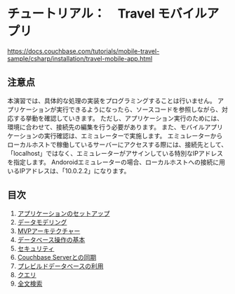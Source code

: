 # チュートリアル：　Travel モバイルアプリ 

https://docs.couchbase.com/tutorials/mobile-travel-sample/csharp/installation/travel-mobile-app.html

## 注意点

本演習では、具体的な処理の実装をプログラミングすることは行いません。
アプリケーションが実行できるようになったら、ソースコードを参照しながら、対応する挙動を確認していきます。
ただし、アプリケーション実行のためには、環境に合わせて、接続先の編集を行う必要があります。
また、モバイルアプリケーションの実行確認は、エミュレーターで実施します。
エミュレーターからローカルホストで稼働しているサーバーにアクセスする際には、接続先として、「localhost」ではなく、エミュレーターがアサインしている特別なIPアドレスを指定します。
Andoroidエミュレーターの場合、ローカルホストへの接続に用いるIPアドレスは、「10.0.2.2」になります。

## 目次
1. [アプリケーションのセットアップ](installation.md)
1. [データモデリング](data_modeling.md)
1. [MVPアーキテクチャー](MVP_architecture.md)
1. [データベース操作の基本](basics.md)
1. [セキュリティ](security.md)
1. [Couchbase Serverとの同期](sync.md)
1. [プレビルドデータベースの利用](pre-built_database.md)
1. [クエリ](query.md)
1. [全文検索](full_text_search.md)
